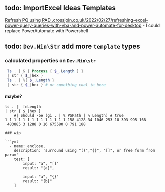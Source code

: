 ## todo: ImportExcel Ideas Templates


[Refresh PQ using PAD .crossjoin.co.uk/2022/02/27/refreshing-excel-power-query-queries-with-vba-and-power-automate-for-desktop](https://blog.crossjoin.co.uk/2022/02/27/refreshing-excel-power-query-queries-with-vba-and-power-automate-for-desktop/)
    - I could replace PowerAutomate with Powershell 

## todo: `Dev.Nin\Str` add more `template` types

### calculated properties on `Dev.Nin\str`


```ps1
 ls . | & { Process { $_.Length } }
 | str { $_|hex }
 ls . | %{ $_.Length }
 | str { $_|hex } # or something cool in here
```

#### maybe? 

```
ls . |  fnLength
| str { $_|hex }
    #| Should -be (gi . | % PSPath | % Length) # true
1 1 1 1 1 1 1 1 1 1 1 1 1 1 158 4128 34 1046 253 18 393 995 168
 483885 3 1288 0 16 675580 0 791 188

### wip

```yml
  - name: enclose,
    description: 'surround using "()","{}", "[]", or free form from param'
    test: [   
        input: "a", "[]"
        result: "[a]",

        input: "a", "{}"
        result: "{b}"
    ]

```